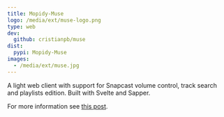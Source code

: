 ```yaml
---
title: Mopidy-Muse
logo: /media/ext/muse-logo.png
type: web
dev:
  github: cristianpb/muse
dist:
  pypi: Mopidy-Muse
images:
  - /media/ext/muse.jpg
---
```


A light web client with support for Snapcast volume control, track search and
playlists edition. Built with Svelte and Sapper.

For more information see [this post](https://cristianpb.github.io/blog/mopidy-muse).

